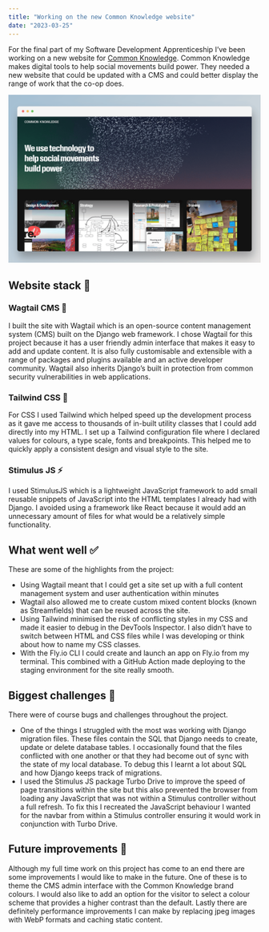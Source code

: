 ```yaml
---
title: "Working on the new Common Knowledge website"
date: "2023-03-25"
---
```


For the final part of my Software Development Apprenticeship I’ve been working on a new website for [Common Knowledge](https://commonknowledge.coop/). Common Knowledge makes digital tools to help social movements build power. They needed a new website that could be updated with a CMS and could better display the range of work that the co-op does.

![](./CK-website.png) 


## Website stack 🥞

### Wagtail CMS 🦜
I built the site with Wagtail which is an open-source content management system (CMS) built on the Django web framework. I chose Wagtail for this project because it has a user friendly admin interface that makes it easy to add and update content. It is also fully customisable and extensible with a range of packages and plugins available and an active developer community. Wagtail also inherits Django’s built in protection from common security vulnerabilities in web applications. 

### Tailwind CSS 💅
For CSS I used Tailwind which helped speed up the development process as it gave me access to thousands of in-built utility classes that I could add directly into my HTML. I set up a Tailwind configuration file where I declared values for colours, a type scale, fonts and breakpoints. This helped me to quickly apply a consistent design and visual style to the site. 

### Stimulus JS ⚡
I used StimulusJS which is a lightweight JavaScript framework to add small reusable snippets of JavaScript into the HTML templates I already had with Django. I avoided using a framework like React because it would add an unnecessary amount of files for what would be a relatively simple functionality.

## What went well ✅
These are some of the highlights from the project:
- Using Wagtail meant that I could get a site set up with a full content management system and user authentication within minutes 
- Wagtail also allowed me to create custom mixed content blocks (known as Streamfields) that can be reused across the site. 
- Using Tailwind minimised the risk of conflicting styles in my CSS and made it easier to debug in the DevTools Inspector. I also didn’t have to switch between HTML and CSS files while I was developing or think about how to name my CSS classes.
- With the Fly.io CLI I could create and launch an app on Fly.io from my terminal. This combined with a GitHub Action made deploying to the staging environment for the site really smooth.


## Biggest challenges 🚨
There were of course bugs and challenges throughout the project.
- One of the things I struggled with the most was working with Django migration files. These files contain the SQL that Django needs to create, update or delete database tables. I occasionally found that the files conflicted with one another or that they had become out of sync with the state of my local database. To debug this I learnt a lot about SQL and how Django keeps track of migrations. 
- I used the Stimulus JS package Turbo Drive to improve the speed of page transitions within the site but this also prevented the browser from loading any JavaScript that was not within a Stimulus controller without a full refresh. To fix this I recreated the JavaScript behaviour I wanted for the navbar from within a Stimulus controller ensuring it would work in conjunction with Turbo Drive.  


## Future improvements 🔮
Although my full time work on this project has come to an end there are some improvements I would like to make in the future. One of these is to theme the CMS admin interface with the Common Knowledge brand colours. I would also like to add an option for the visitor to select a colour scheme that provides a higher contrast than the default. Lastly there are definitely performance improvements I can make by replacing jpeg images with WebP formats and caching static content.
